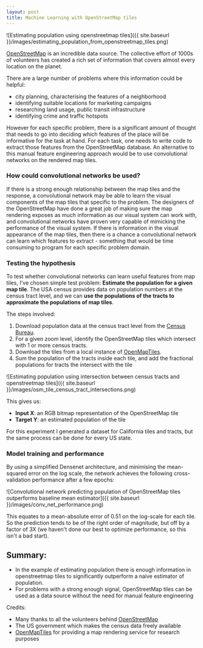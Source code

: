 ```yaml
---
layout: post
title: Machine Learning with OpenStreetMap tiles
---
```


![Estimating population using openstreetmap tiles]({{ site.baseurl }}/images/estimating_population_from_openstreetmap_tiles.png)

[OpenStreetMap](https://www.openstreetmap.org/) is an incredible data source.  The collective effort of 1000s of volunteers has created a rich set of information that covers almost every location on the planet.

There are a large number of problems where this information could be helpful:
- city planning, characterising the features of a neighborhood
- identifying suitable locations for marketing campaigns
- researching land usage, public transit infrastructure
- identifying crime and traffic hotspots

However for each specific problem, there is a significant amount of thought that needs to go into deciding which features of the place will be informative for the task at hand.  For each task, one needs to write code to extract those features from the OpenStreetMap database.  An alternative to this manual feature engineering approach would be to use convolutional networks on the rendered map tiles.

### How could convolutional networks be used?

If there is a strong enough relationship between the map tiles and the response, a convolutional network may be able to learn the visual components of the map tiles that specific to the problem.  The designers of the OpenStreetMap have done a great job of making sure the map rendering exposes as much information as our visual system can work with, and convolutional networks have proven very capable of mimicking the performance of the visual system.  If there is information in the visual appearance of the map tiles, then there is a chance a convolutional network can learn which features to extract - something that would be time consuming to program for each specific problem domain.

### Testing the hypothesis

To test whether convolutional networks can learn useful features from map tiles, I've chosen simple test problem:  **Estimate the population for a given map tile**.  The USA census provides data on population numbers at the census tract level, and we can **use the populations of the tracts to approximate the populations of map tiles**.

The steps involved:
1. Download population data at the census tract level from the [Census Bureau](https://www.census.gov/geo/reference/centersofpop.html).
2. For a given zoom level, identify the OpenStreetMap tiles which intersect with 1 or more census tracts.
3. Download the tiles from a local instance of [OpenMapTiles](https://openmaptiles.org/).
4. Sum the population of the tracts inside each tile, and add the fractional populations for tracts the intersect with the tile

![Estimating population using intersection between census tracts and openstreetmap tiles]({{ site.baseurl }}/images/osm_tile_census_tract_intersections.png)

This gives us:
- **Input X**: an RGB bitmap representation of the OpenStreetMap tile
- **Target Y**: an estimated population of the tile

For this experiment I generated a dataset for California tiles and tracts, but the same process can be done for every US state.  

### Model training and performance

By using a simplified Densenet architecture, and minimising the mean-squared error on the log scale, the network achieves the following cross-validation performance after a few epochs:

![Convolutional network predicting population of OpenStreetMap tiles outperforms baseline mean estimator]({{ site.baseurl }}/images/conv_net_performance.png)

This equates to a mean-absolute error of 0.51 on the log-scale for each tile.  So the prediction tends to be of the right order of magnitude, but off by a factor of 3X (we haven't done our best to optimize performance, so this isn't a bad start).

## Summary:

- In the example of estimating population there is enough information in openstreetmap tiles to significantly outperform a naive estimator of population.
- For problems with a strong enough signal, OpenStreetMap tiles can be used as a data source without the need for manual feature engineering

Credits:
- Many thanks to all the volunteers behind [OpenStreetMap](https://www.openstreetmap.org/)
- The US government which makes the census data freely available
- [OpenMapTiles](https://openmaptiles.org/) for providing a map rendering service for research purposes
